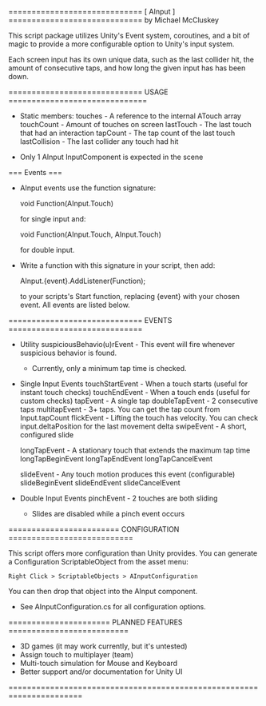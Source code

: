 ============================= [ AInput ] =============================
                        by Michael McCluskey

This script package utilizes Unity's Event system, coroutines,
and a bit of magic to provide a more configurable option to
Unity's input system.

Each screen input has its own unique data, such as the last collider 
hit, the amount of consecutive taps, and how long the given input has
has been down.

=============================   USAGE   ==============================

* Static members:
    touches - A reference to the internal ATouch array
    touchCount - Amount of touches on screen
    lastTouch - The last touch that had an interaction
    tapCount - The tap count of the last touch
    lastCollision - The last collider any touch had hit

* Only 1 AInput InputComponent is expected in the scene

=== Events ===

* AInput events use the function signature: 

    void Function(AInput.Touch)

    for single input and:

    void Function(AInput.Touch, AInput.Touch)

    for double input.

* Write a function with this signature in your script, then add:
    
    AInput.{event}.AddListener(Function);

    to your scripts's Start function, replacing {event} with
    your chosen event. All events are listed below.

=============================   EVENTS   =============================

* Utility
    suspiciousBehavio(u)rEvent - This event will fire whenever suspicious behavior is found.
    * Currently, only a minimum tap time is checked.

* Single Input Events
    touchStartEvent - When a touch starts (useful for instant touch checks)
    touchEndEvent - When a touch ends (useful for custom checks)
    tapEvent - A single tap
    doubleTapEvent - 2 consecutive taps
    multitapEvent - 3+ taps. You can get the tap count from Input.tapCount
    flickEvent - Lifting the touch has velocity. You can check input.deltaPosition for the last movement delta
    swipeEvent - A short, configured slide

    longTapEvent - A stationary touch that extends the maximum tap time
    longTapBeginEvent
    longTapEndEvent
    longTapCancelEvent

    slideEvent - Any touch motion produces this event (configurable)
    slideBeginEvent
    slideEndEvent
    slideCancelEvent

* Double Input Events
    pinchEvent - 2 touches are both sliding
     * Slides are disabled while a pinch event occurs
     
========================   CONFIGURATION   ===========================

This script offers more configuration than Unity provides. You can
generate a Configuration ScriptableObject from the asset menu:

    Right Click > ScriptableObjects > AInputConfiguration

You can then drop that object into the AInput component.

* See AInputConfiguration.cs for all configuration options.
      
======================   PLANNED FEATURES   ==========================

* 3D games (it may work currently, but it's untested)
* Assign touch to multiplayer (team)
* Multi-touch simulation for Mouse and Keyboard
* Better support and/or documentation for Unity UI
      
======================================================================
